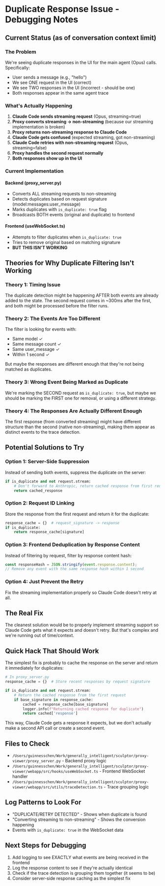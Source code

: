 # Duplicate Response Issue - Debugging Notes

## Current Status (as of conversation context limit)

### The Problem
We're seeing duplicate responses in the UI for the main agent (Opus) calls. Specifically:
- User sends a message (e.g., "hello")
- We see ONE request in the UI (correct)
- We see TWO responses in the UI (incorrect - should be one)
- Both responses appear in the same agent trace

### What's Actually Happening

1. **Claude Code sends streaming request** (Opus, streaming=true)
2. **Proxy converts streaming → non-streaming** (because our streaming implementation is broken)
3. **Proxy returns non-streaming response to Claude Code**
4. **Claude Code gets confused** (expected streaming, got non-streaming)
5. **Claude Code retries with non-streaming request** (Opus, streaming=false)
6. **Proxy handles the second request normally**
7. **Both responses show up in the UI**

### Current Implementation

#### Backend (proxy_server.py)
- Converts ALL streaming requests to non-streaming
- Detects duplicates based on request signature (model:messages:user_message)
- Marks duplicates with `is_duplicate: true` flag
- Broadcasts BOTH events (original and duplicate) to frontend

#### Frontend (useWebSocket.ts)
- Attempts to filter duplicates when `is_duplicate: true`
- Tries to remove original based on matching signature
- **BUT THIS ISN'T WORKING**

## Theories for Why Duplicate Filtering Isn't Working

### Theory 1: Timing Issue
The duplicate detection might be happening AFTER both events are already added to the state. The second request comes in ~300ms after the first, and both might be processed before the filter runs.

### Theory 2: The Events Are Too Different
The filter is looking for events with:
- Same model ✓
- Same message count ✓
- Same user_message ✓
- Within 1 second ✓

But maybe the responses are different enough that they're not being matched as duplicates.

### Theory 3: Wrong Event Being Marked as Duplicate
We're marking the SECOND request as `is_duplicate: true`, but maybe we should be marking the FIRST one for removal, or using a different strategy.

### Theory 4: The Responses Are Actually Different Enough
The first response (from converted streaming) might have different structure than the second (native non-streaming), making them appear as distinct events to the trace detection.

## Potential Solutions to Try

### Option 1: Server-Side Suppression
Instead of sending both events, suppress the duplicate on the server:
```python
if is_duplicate and not request.stream:
    # Don't forward to Anthropic, return cached response from first request
    return cached_response
```

### Option 2: Request ID Linking
Store the response from the first request and return it for the duplicate:
```python
response_cache = {}  # request_signature -> response
if is_duplicate:
    return response_cache[signature]
```

### Option 3: Frontend Deduplication by Response Content
Instead of filtering by request, filter by response content hash:
```javascript
const responseHash = JSON.stringify(event.response.content);
// Remove any event with the same response hash within 1 second
```

### Option 4: Just Prevent the Retry
Fix the streaming implementation properly so Claude Code doesn't retry at all.

## The Real Fix

The cleanest solution would be to properly implement streaming support so Claude Code gets what it expects and doesn't retry. But that's complex and we're running out of time/context.

## Quick Hack That Should Work

The simplest fix is probably to cache the response on the server and return it immediately for duplicates:

```python
# In proxy_server.py
response_cache = {}  # Store recent responses by request signature

if is_duplicate and not request.stream:
    # Return the cached response from the first request
    if base_signature in response_cache:
        cached = response_cache[base_signature]
        logger.info(f"Returning cached response for duplicate")
        return cached['response']
```

This way, Claude Code gets a response it expects, but we don't actually make a second API call or create a second event.

## Files to Check
- `/Users/guinnesschen/Work/generally_intelligent/sculptor/proxy-viewer/proxy_server.py` - Backend proxy logic
- `/Users/guinnesschen/Work/generally_intelligent/sculptor/proxy-viewer/webapp/src/hooks/useWebSocket.ts` - Frontend WebSocket handler
- `/Users/guinnesschen/Work/generally_intelligent/sculptor/proxy-viewer/webapp/src/utils/traceDetection.ts` - Trace grouping logic

## Log Patterns to Look For
- "DUPLICATE/RETRY DETECTED" - Shows when duplicate is found
- "Converting streaming to non-streaming" - Shows the conversion happening
- Events with `is_duplicate: true` in the WebSocket data

## Next Steps for Debugging
1. Add logging to see EXACTLY what events are being received in the frontend
2. Log the response content to see if they're actually identical
3. Check if the trace detection is grouping them together (it seems to be)
4. Consider server-side response caching as the simplest fix
